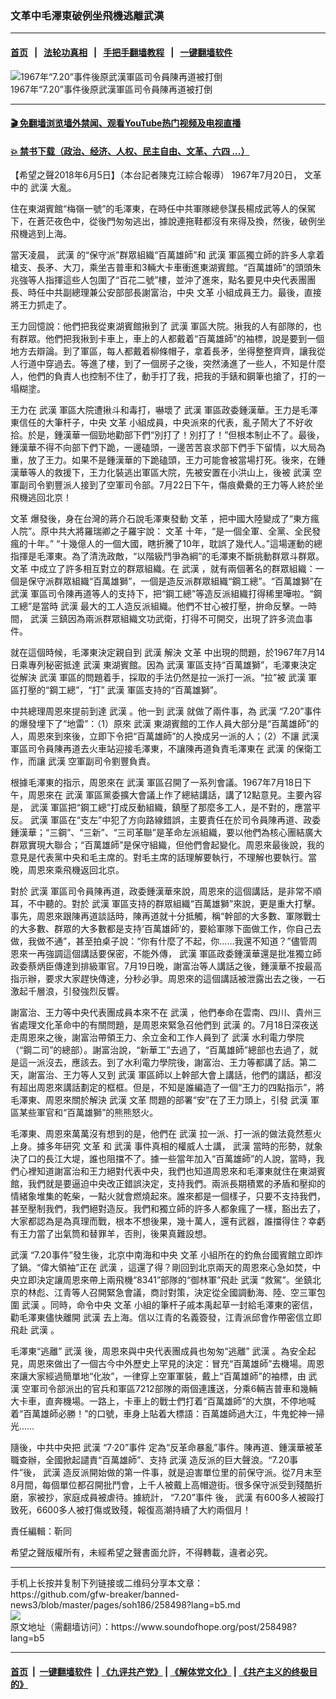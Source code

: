 ### 文革中毛澤東破例坐飛機逃離武漢
------------------------

#### [首页](https://github.com/gfw-breaker/banned-news3/blob/master/README.md) &nbsp;&nbsp;|&nbsp;&nbsp; [法轮功真相](https://github.com/begood0513/basic/blob/master/README.md)  &nbsp;&nbsp;|&nbsp;&nbsp; [手把手翻墙教程](https://github.com/gfw-breaker/guides/wiki)  &nbsp;&nbsp;|&nbsp;&nbsp; [一键翻墙软件](https://github.com/gfw-breaker/nogfw/blob/master/README.md)  



<div><img alt="1967年“7.20”事件後原武漢軍區司令員陳再道被打倒" src="https://img.soundofhope.org/2018/06/-3327.jpg"/>
<br/><figcaption class="caption">
 1967年“7.20”事件後原武漢軍區司令員陳再道被打倒
</figcaption></div><hr/>

#### [ 🎬  免翻墙浏览墙外禁闻、观看YouTube热门视频及电视直播](https://github.com/gfw-breaker/HelloWorld)

#### [ 💥  禁书下载（政治、经济、人权、民主自由、文革、六四 ...）](https://github.com/gfw-breaker/books/blob/master/README.md)

<div><div class="Content__Wrapper sc-1bvya0-0 grZQxZ">
 <p class="meta-top">
  <span class="meta">
   【希望之聲2018年6月5日】（本台記者陳克江綜合報導）
  </span>
  1967年7月20日，
  <ok href="/term/3322?lang=b5">
   文革
  </ok>
  中的
  <ok href="/term/39919?lang=b5">
   武漢
  </ok>
  大亂。
 </p>
 <p>
  住在東湖賓館“梅嶺一號”的毛澤東，在時任中共軍隊總參謀長楊成武等人的保駕下，在蒼茫夜色中，從後門匆匆逃出，據說連拖鞋都沒有來得及換，然後，破例坐飛機逃到上海。
 </p>
 <p>
  當天凌晨，
  <ok href="/term/39919?lang=b5">
   武漢
  </ok>
  的“保守派”群眾組織“百萬雄師”和
  <ok href="/term/39919?lang=b5">
   武漢
  </ok>
  軍區獨立師的許多人拿着槍支、長矛、大刀，乘坐吉普車和3輛大卡車衝進東湖賓館。“百萬雄師”的頭頭朱兆強等人指揮這些人包圍了“百花二號”樓，並沖了進來，點名要見中央代表團團長、時任中共副總理兼公安部部長謝富治，中央
  <ok href="/term/3322?lang=b5">
   文革
  </ok>
  小組成員王力。最後，直接將王力抓走了。
 </p>
 <p>
  王力回憶說：他們把我從東湖賓館揪到了
  <ok href="/term/39919?lang=b5">
   武漢
  </ok>
  軍區大院。揪我的人有部隊的，也有群眾。他們把我揪到卡車上，車上的人都戴着“百萬雄師”的袖標，說是要到一個地方去辯論。到了軍區，每人都戴着柳條帽子，拿着長矛，坐得整整齊齊，讓我從人行道中穿過去。等進了樓，到了一個房子之後，突然湧進了一些人，不知是什麼人，他們的負責人也控制不住了，動手打了我，把我的手錶和鋼筆也搶了，打的一塌糊塗。
 </p>
 <p>
  王力在
  <ok href="/term/39919?lang=b5">
   武漢
  </ok>
  軍區大院遭揪斗和毒打，嚇壞了
  <ok href="/term/39919?lang=b5">
   武漢
  </ok>
  軍區政委鍾漢華。王力是毛澤東信任的大筆杆子，中央
  <ok href="/term/3322?lang=b5">
   文革
  </ok>
  小組成員，中央派來的代表，亂子鬧大了不好收拾。於是，鍾漢華一個勁地勸部下們“別打了！別打了！”但根本制止不了。最後，鍾漢華不得不向部下們下跪，一邊磕頭，一邊苦苦哀求部下們手下留情，以大局為重，放了王力。如果不是鍾漢華的下跪磕頭，王力可能會被當場打死。後來，在鍾漢華等人的救援下，王力化裝逃出軍區大院，先被安置在小洪山上，後被
  <ok href="/term/39919?lang=b5">
   武漢
  </ok>
  空軍副司令劉豐派人接到了空軍司令部。7月22日下午，傷痕纍纍的王力等人終於坐飛機逃回北京！
 </p>
 <p>
  <ok href="/term/3322?lang=b5">
   文革
  </ok>
  爆發後，身在台灣的蔣介石說毛澤東發動
  <ok href="/term/3322?lang=b5">
   文革
  </ok>
  ，把中國大陸變成了“東方瘋人院”。原中共大將羅瑞卿之子羅宇說：
  <ok href="/term/3322?lang=b5">
   文革
  </ok>
  十年，“是一個全軍、全黨、全民發瘋的十年。” “十幾億人的一個大國，瞎折騰了10年，耽誤了幾代人。”這場運動的總指揮是毛澤東。為了清洗政敵，“以階級鬥爭為綱”的毛澤東不斷挑動群眾斗群眾。
  <ok href="/term/3322?lang=b5">
   文革
  </ok>
  中成立了許多相互對立的群眾組織。在
  <ok href="/term/39919?lang=b5">
   武漢
  </ok>
  ，就有兩個著名的群眾組織：一個是保守派群眾組織“百萬雄獅”，一個是造反派群眾組織“鋼工總”。“百萬雄獅”在
  <ok href="/term/39919?lang=b5">
   武漢
  </ok>
  軍區司令陳再道等人的支持下，把“鋼工總”等造反派組織打得稀里嘩啦。“鋼工總”是當時
  <ok href="/term/39919?lang=b5">
   武漢
  </ok>
  最大的工人造反派組織。他們不甘心被打壓，拚命反擊。一時間，
  <ok href="/term/39919?lang=b5">
   武漢
  </ok>
  三鎮因為兩派群眾組織文功武衛，打得不可開交，出現了許多流血事件。
 </p>
 <div class="AD_Embed__Wrap-sc-1xslmin-0 igMuqX module desktop">
  <div>
  </div>
 </div>
 <p>
  就在這個時候，毛澤東決定親自到
  <ok href="/term/39919?lang=b5">
   武漢
  </ok>
  解決
  <ok href="/term/3322?lang=b5">
   文革
  </ok>
  中出現的問題，於1967年7月14日乘專列秘密抵達
  <ok href="/term/39919?lang=b5">
   武漢
  </ok>
  東湖賓館。因為
  <ok href="/term/39919?lang=b5">
   武漢
  </ok>
  軍區支持“百萬雄獅”，毛澤東決定從解決
  <ok href="/term/39919?lang=b5">
   武漢
  </ok>
  軍區的問題着手，採取的手法仍然是拉一派打一派。“拉”被
  <ok href="/term/39919?lang=b5">
   武漢
  </ok>
  軍區打壓的“鋼工總”，“打”
  <ok href="/term/39919?lang=b5">
   武漢
  </ok>
  軍區支持的“百萬雄獅”。
 </p>
 <p>
  中共總理周恩來提前到達
  <ok href="/term/39919?lang=b5">
   武漢
  </ok>
  。他一到
  <ok href="/term/39919?lang=b5">
   武漢
  </ok>
  就做了兩件事，為
  <ok href="/term/39919?lang=b5">
   武漢
  </ok>
  <ok href="/term/98096?lang=b5">
   “7.20”事件
  </ok>
  的爆發埋下了“地雷”：（1）原來
  <ok href="/term/39919?lang=b5">
   武漢
  </ok>
  東湖賓館的工作人員大部分是“百萬雄師”的人，周恩來到來後，立即下令把“百萬雄師”的人換成另一派的人；（2）不讓
  <ok href="/term/39919?lang=b5">
   武漢
  </ok>
  軍區司令員陳再道去火車站迎接毛澤東，不讓陳再道負責毛澤東在
  <ok href="/term/39919?lang=b5">
   武漢
  </ok>
  的保衛工作，而讓
  <ok href="/term/39919?lang=b5">
   武漢
  </ok>
  空軍副司令劉豐負責。
 </p>
 <p>
  根據毛澤東的指示，周恩來在
  <ok href="/term/39919?lang=b5">
   武漢
  </ok>
  軍區召開了一系列會議。1967年7月18日下午，周恩來在
  <ok href="/term/39919?lang=b5">
   武漢
  </ok>
  軍區黨委擴大會議上作了總結講話，講了12點意見。主要內容是，
  <ok href="/term/39919?lang=b5">
   武漢
  </ok>
  軍區把“鋼工總”打成反動組織，鎮壓了那麼多工人，是不對的，應當平反。
  <ok href="/term/39919?lang=b5">
   武漢
  </ok>
  軍區在“支左”中犯了方向路線錯誤，主要責任在於司令員陳再道、政委鍾漢華；“三鋼”、“三新”、“三司革聯”是革命左派組織，要以他們為核心團結廣大群眾實現大聯合；“百萬雄師”是保守組織，但他們會起變化。周恩來最後說，我的意見是代表黨中央和毛主席的。對毛主席的話理解要執行，不理解也要執行。當晚，周恩來乘飛機返回北京。
 </p>
 <p>
  對於
  <ok href="/term/39919?lang=b5">
   武漢
  </ok>
  軍區司令員陳再道，政委鍾漢華來說，周恩來的這個講話，是非常不順耳，不中聽的。對於
  <ok href="/term/39919?lang=b5">
   武漢
  </ok>
  軍區支持的群眾組織“百萬雄獅”來說，更是重大打擊。事先，周恩來跟陳再道談話時，陳再道就十分抵觸，稱“幹部的大多數、軍隊戰士的大多數、群眾的大多數都是支持‘百萬雄師’的，要給軍隊下面做工作，你自己去做，我做不通”，甚至拍桌子說：“你有什麼了不起，你……我還不知道？”儘管周恩來一再強調這個講話要保密，不能外傳，
  <ok href="/term/39919?lang=b5">
   武漢
  </ok>
  軍區政委鍾漢華還是批准獨立師政委蔡炳臣傳達到排級軍官。7月19日晚，謝富治等人講話之後，鍾漢華不按最高指示辦，要求大家趕快傳達，分秒必爭。周恩來的這個講話被泄露出去之後，一石激起千層浪，引發強烈反響。
 </p>
 <p>
  謝富治、王力等中央代表團成員本來不在
  <ok href="/term/39919?lang=b5">
   武漢
  </ok>
  ，他們奉命在雲南、四川、貴州三省處理文化革命中的有關問題，是周恩來緊急召他們到
  <ok href="/term/39919?lang=b5">
   武漢
  </ok>
  的。7月18日深夜送走周恩來之後，謝富治帶領王力、余立金和工作人員到了
  <ok href="/term/39919?lang=b5">
   武漢
  </ok>
  水利電力學院（“鋼二司”的總部）。謝富治說，“新華工”去過了，“百萬雄師”總部也去過了，就是這一派沒去，應該去。到了水利電力學院後，謝富治、王力等都講了話。第二天，謝富治、王力等人又到
  <ok href="/term/39919?lang=b5">
   武漢
  </ok>
  軍區師以上幹部大會上講話，他們的講話，都沒有超出周恩來講話劃定的框框。但是，不知是誰編造了一個“王力的四點指示”，將毛澤東、周恩來關於解決
  <ok href="/term/39919?lang=b5">
   武漢
  </ok>
  <ok href="/term/3322?lang=b5">
   文革
  </ok>
  問題的部署“安”在了王力頭上，引發
  <ok href="/term/39919?lang=b5">
   武漢
  </ok>
  軍區某些軍官和“百萬雄獅”的熊熊怒火。
 </p>
 <div class="AD_Embed__Wrap-sc-1xslmin-0 igMuqX module desktop">
  <div>
  </div>
 </div>
 <p>
  毛澤東、周恩來萬萬沒有想到的是，他們在
  <ok href="/term/39919?lang=b5">
   武漢
  </ok>
  拉一派、打一派的做法竟然惹火上身。據多年研究
  <ok href="/term/3322?lang=b5">
   文革
  </ok>
  和
  <ok href="/term/39919?lang=b5">
   武漢
  </ok>
  事件真相的權威人士講，
  <ok href="/term/39919?lang=b5">
   武漢
  </ok>
  當時的形勢，就象決了口的長江大堤，誰也阻擋不了。據一些當年加入“百萬雄師”的人說，當時，我們心裡知道謝富治和王力絕對代表中央，我們也知道周恩來和毛澤東就住在東湖賓館，我們就是要逼迫中央改正錯誤決定，支持我們。兩派長期積累的矛盾和壓抑的情緒象堆集的乾柴，一點火就會燃燒起來。誰來都是一個樣子，只要不支持我們，甚至壓制我們，我們絕對造反。我們和獨立師的許多人都象瘋了一樣，豁出去了，大家都認為是為真理而戰，根本不想後果，幾十萬人，還有武器，誰擋得住？幸虧有王力當了出氣筒和替罪羊，否則，後果真難設想。
 </p>
 <p>
  <ok href="/term/39919?lang=b5">
   武漢
  </ok>
  “7.20事件”發生後，北京中南海和中央
  <ok href="/term/3322?lang=b5">
   文革
  </ok>
  小組所在的釣魚台國賓館立即炸了鍋。“偉大領袖”正在
  <ok href="/term/39919?lang=b5">
   武漢
  </ok>
  ，這還了得？剛回到北京兩天的周恩來心急如焚，中央立即決定讓周恩來帶上兩飛機“8341”部隊的“御林軍”飛赴
  <ok href="/term/39919?lang=b5">
   武漢
  </ok>
  “救駕”。坐鎮北京的林彪、江青等人召開緊急會議，商討對策，決定從全國調動海、陸、空三軍包圍
  <ok href="/term/39919?lang=b5">
   武漢
  </ok>
  。同時，命令中央
  <ok href="/term/3322?lang=b5">
   文革
  </ok>
  小組的筆杆子戚本禹起草一封給毛澤東的密信，勸毛澤東儘快離開
  <ok href="/term/39919?lang=b5">
   武漢
  </ok>
  去上海。信以江青的名義簽發，江青派邱會作帶密信立即飛赴
  <ok href="/term/39919?lang=b5">
   武漢
  </ok>
  。
 </p>
 <p>
  毛澤東“逃離”
  <ok href="/term/39919?lang=b5">
   武漢
  </ok>
  後，周恩來與中央代表團成員也匆匆“逃離”
  <ok href="/term/39919?lang=b5">
   武漢
  </ok>
  。為安全起見，周恩來做出了一個古今中外歷史上罕見的決定：冒充“百萬雄師”去機場。周恩來讓大家經過簡單地“化妝”，一律穿上空軍軍裝，戴上“百萬雄師”的袖標，由
  <ok href="/term/39919?lang=b5">
   武漢
  </ok>
  空軍司令部派出的官兵和軍區7212部隊的兩個連護送，分乘6輛吉普車和幾輛大卡車，直奔機場。一路上，卡車上的戰士們打着“百萬雄師”的大旗，不停地喊着“百萬雄師必勝！”的口號，車身上貼着大標語：百萬雄師過大江，牛鬼蛇神一掃光……
 </p>
 <p>
  隨後，中共中央把
  <ok href="/term/39919?lang=b5">
   武漢
  </ok>
  “7·20”事件
  <!-- -->
  定為“反革命暴亂”事件。陳再道、鍾漢華被革職查辦，全國掀起譴責“百萬雄師”、支持
  <ok href="/term/39919?lang=b5">
   武漢
  </ok>
  造反派的巨大聲浪。“7.20事件”後，
  <ok href="/term/39919?lang=b5">
   武漢
  </ok>
  造反派開始做的第一件事，就是迫害單位里的前保守派。從7月末至8月間，每個單位都召開批鬥會，上千人被戴上高帽遊街。很多保守派受到殘酷折磨，家被抄，家庭成員被虐待。據統計，
  <ok href="/term/98096?lang=b5">
   “7.20”事件
  </ok>
  後，
  <ok href="/term/39919?lang=b5">
   武漢
  </ok>
  有600多人被毆打致死，6600多人被打傷或致殘，報復高潮持續了大約兩個月！
 </p>
 <p class="meta-btm">
  責任編輯：靳同
 </p>
 <p class="meta-btm">
  希望之聲版權所有，未經希望之聲書面允許，不得轉載，違者必究。
 </p>
</div>
</div>
<hr/>
手机上长按并复制下列链接或二维码分享本文章：<br/>
https://github.com/gfw-breaker/banned-news3/blob/master/pages/soh186/258498?lang=b5.md <br/>
<a href='https://github.com/gfw-breaker/banned-news3/blob/master/pages/soh186/258498?lang=b5.md'><img src='https://github.com/gfw-breaker/banned-news3/blob/master/pages/soh186/258498?lang=b5.md.png'/></a> <br/>
原文地址（需翻墙访问）：https://www.soundofhope.org/post/258498?lang=b5


------------------------
#### [首页](https://github.com/gfw-breaker/banned-news3/blob/master/README.md) &nbsp;|&nbsp; [一键翻墙软件](https://github.com/gfw-breaker/nogfw/blob/master/README.md) &nbsp;| [《九评共产党》](https://github.com/gfw-breaker/9ping.md/blob/master/README.md#九评之一评共产党是什么) | [《解体党文化》](https://github.com/gfw-breaker/jtdwh.md/blob/master/README.md) | [《共产主义的终极目的》](https://github.com/gfw-breaker/gczydzjmd.md/blob/master/README.md)


<img src='http://gfw-breaker.win/banned-news3/pages/soh186/258498?lang=b5.md' width='0px' height='0px'/>
